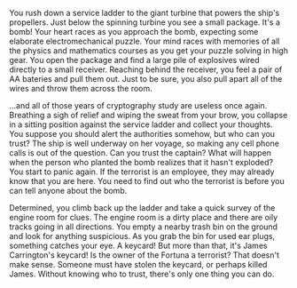 You rush down a service ladder to the giant turbine that powers the ship's propellers. Just below the spinning turbine you see a small package.  It's a bomb!  Your heart races as you approach the bomb, expecting some elaborate electromechanical puzzle.  Your mind races with memories of all the physics and mathematics courses as you get your puzzle solving in high gear.  You open the package and find a large pile of explosives wired directly to a small receiver.  Reaching behind the receiver, you feel a pair of AA bateries and pull them out.  Just to be sure, you also pull apart all of the wires and throw them across the room.

...and all of those years of cryptography study are useless once again.  Breathing a sigh of relief and wiping the sweat from your brow, you collapse in a sitting position against the service ladder and collect your thoughts.  You suppose you should alert the authorities somehow, but who can you trust?  The ship is well underway on her voyage, so making any cell phone calls is out of the question.  Can you trust the captain?  What will happen when the person who planted the bomb realizes that it hasn't exploded?  You start to panic again. If the terrorist is an employee, they may already know that you are here.  You need to find out who the terrorist is before you can tell anyone about the bomb.

Determined, you climb back up the ladder and take a quick survey of the engine room for clues.  The engine room is a dirty place and there are oily tracks going in all directions. You empty a nearby trash bin on the ground and look for anything suspicious.  As you grab the bin for used ear plugs, something catches your eye.  A keycard!  But more than that, it's James Carrington's keycard!  Is the owner of the Fortuna a terrorist?  That doesn't make sense.  Someone must have stolen the keycard, or perhaps killed James.  Without knowing who to trust, there's only one thing you can do.
